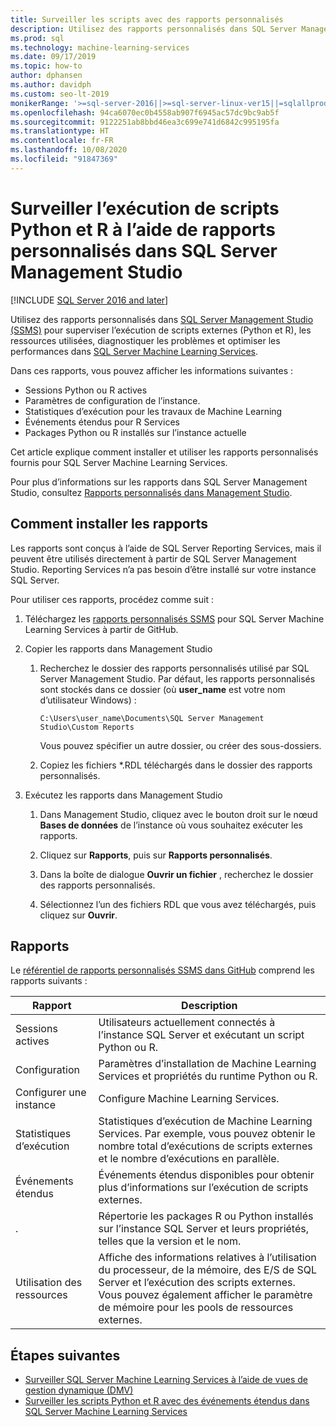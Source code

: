 ```yaml
---
title: Surveiller les scripts avec des rapports personnalisés
description: Utilisez des rapports personnalisés dans SQL Server Management Studio (SSMS) pour surveiller l’exécution de scripts externes (Python et R), les ressources utilisées, diagnostiquer les problèmes et optimiser les performances dans SQL Server Machine Learning Services.
ms.prod: sql
ms.technology: machine-learning-services
ms.date: 09/17/2019
ms.topic: how-to
author: dphansen
ms.author: davidph
ms.custom: seo-lt-2019
monikerRange: '>=sql-server-2016||>=sql-server-linux-ver15||=sqlallproducts-allversions'
ms.openlocfilehash: 94ca6070ec0b4558ab907f6945ac57dc9bc9ab5f
ms.sourcegitcommit: 9122251ab8bbd46ea3c699e741d6842c995195fa
ms.translationtype: HT
ms.contentlocale: fr-FR
ms.lasthandoff: 10/08/2020
ms.locfileid: "91847369"
---
```

# <a name="monitor-python-and-r-script-execution-using-custom-reports-in-sql-server-management-studio"></a>Surveiller l’exécution de scripts Python et R à l’aide de rapports personnalisés dans SQL Server Management Studio
[!INCLUDE [SQL Server 2016 and later](../../includes/applies-to-version/sqlserver2016.md)]

Utilisez des rapports personnalisés dans [SQL Server Management Studio (SSMS)](../../ssms/download-sql-server-management-studio-ssms.md) pour superviser l’exécution de scripts externes (Python et R), les ressources utilisées, diagnostiquer les problèmes et optimiser les performances dans [SQL Server Machine Learning Services](../sql-server-machine-learning-services.md).

Dans ces rapports, vous pouvez afficher les informations suivantes :

- Sessions Python ou R actives
- Paramètres de configuration de l’instance.
- Statistiques d’exécution pour les travaux de Machine Learning
- Événements étendus pour R Services
- Packages Python ou R installés sur l’instance actuelle

Cet article explique comment installer et utiliser les rapports personnalisés fournis pour SQL Server Machine Learning Services.

Pour plus d’informations sur les rapports dans SQL Server Management Studio, consultez [Rapports personnalisés dans Management Studio](../../ssms/object/custom-reports-in-management-studio.md).

## <a name="how-to-install-the-reports"></a>Comment installer les rapports

Les rapports sont conçus à l’aide de SQL Server Reporting Services, mais il peuvent être utilisés directement à partir de SQL Server Management Studio. Reporting Services n’a pas besoin d’être installé sur votre instance SQL Server.

Pour utiliser ces rapports, procédez comme suit :

1. Téléchargez les [rapports personnalisés SSMS](https://github.com/Microsoft/sql-server-samples/tree/master/samples/features/machine-learning-services/ssms-custom-reports) pour SQL Server Machine Learning Services à partir de GitHub.

2. Copier les rapports dans Management Studio

    1. Recherchez le dossier des rapports personnalisés utilisé par SQL Server Management Studio. Par défaut, les rapports personnalisés sont stockés dans ce dossier (où **user_name** est votre nom d’utilisateur Windows) :

        `C:\Users\user_name\Documents\SQL Server Management Studio\Custom Reports`

       Vous pouvez spécifier un autre dossier, ou créer des sous-dossiers.

    2. Copiez les fichiers *.RDL téléchargés dans le dossier des rapports personnalisés.

3. Exécutez les rapports dans Management Studio

    1. Dans Management Studio, cliquez avec le bouton droit sur le nœud **Bases de données** de l’instance où vous souhaitez exécuter les rapports.

    2. Cliquez sur **Rapports**, puis sur **Rapports personnalisés**.

    3. Dans la boîte de dialogue **Ouvrir un fichier** , recherchez le dossier des rapports personnalisés.

    4. Sélectionnez l’un des fichiers RDL que vous avez téléchargés, puis cliquez sur **Ouvrir**.

## <a name="reports"></a>Rapports

Le [référentiel de rapports personnalisés SSMS dans GitHub](https://github.com/Microsoft/sql-server-samples/tree/master/samples/features/machine-learning-services/ssms-custom-reports) comprend les rapports suivants :

| Rapport | Description |
|-|-|
| Sessions actives | Utilisateurs actuellement connectés à l’instance SQL Server et exécutant un script Python ou R. |
| Configuration | Paramètres d’installation de Machine Learning Services et propriétés du runtime Python ou R. |
| Configurer une instance | Configure Machine Learning Services. |
| Statistiques d’exécution | Statistiques d’exécution de Machine Learning Services. Par exemple, vous pouvez obtenir le nombre total d’exécutions de scripts externes et le nombre d’exécutions en parallèle. |
| Événements étendus | Événements étendus disponibles pour obtenir plus d’informations sur l’exécution de scripts externes. |
| . | Répertorie les packages R ou Python installés sur l’instance SQL Server et leurs propriétés, telles que la version et le nom. |
| Utilisation des ressources | Affiche des informations relatives à l’utilisation du processeur, de la mémoire, des E/S de SQL Server et l’exécution des scripts externes. Vous pouvez également afficher le paramètre de mémoire pour les pools de ressources externes. |

## <a name="next-steps"></a>Étapes suivantes

- [Surveiller SQL Server Machine Learning Services à l’aide de vues de gestion dynamique (DMV)](monitor-sql-server-machine-learning-services-using-dynamic-management-views.md)
- [Surveiller les scripts Python et R avec des événements étendus dans SQL Server Machine Learning Services](extended-events.md)
